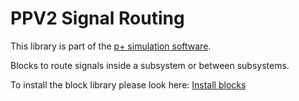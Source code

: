 # PPV2 Signal Routing
This library is part of the [p+ simulation software](https://github.com/Mynogs/PPV2-Simulation-System).

Blocks to route signals inside a subsystem or between subsystems.

To install the block library please look here: [Install blocks](https://github.com/Mynogs/PPV2-Simulation-System/blob/master/README.md#install-blocks)
